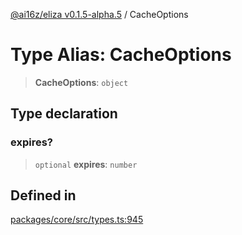 [@ai16z/eliza v0.1.5-alpha.5](../index.md) / CacheOptions

# Type Alias: CacheOptions

> **CacheOptions**: `object`

## Type declaration

### expires?

> `optional` **expires**: `number`

## Defined in

[packages/core/src/types.ts:945](https://github.com/solana-autonomous-agents/Miraya/blob/main/packages/core/src/types.ts#L945)
